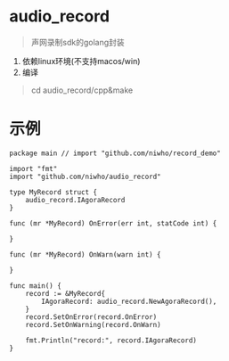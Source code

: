 # audio_record
> 声网录制sdk的golang封装
1. 依赖linux环境(不支持macos/win)
2. 编译
> cd audio_record/cpp&make

# 示例
```golang
package main // import "github.com/niwho/record_demo"

import "fmt"
import "github.com/niwho/audio_record"

type MyRecord struct {
    audio_record.IAgoraRecord
}

func (mr *MyRecord) OnError(err int, statCode int) {

}

func (mr *MyRecord) OnWarn(warn int) {

}

func main() {
    record := &MyRecord{
        IAgoraRecord: audio_record.NewAgoraRecord(),
    }
    record.SetOnError(record.OnError)
    record.SetOnWarning(record.OnWarn)

    fmt.Println("record:", record.IAgoraRecord)
}

```
